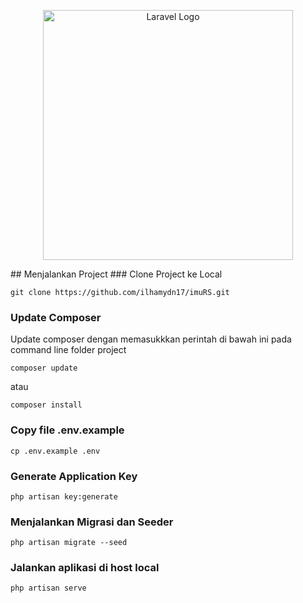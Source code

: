 <p align="center"><a href="https://laravel.com" target="_blank"><img src="https://raw.githubusercontent.com/laravel/art/master/logo-lockup/5%20SVG/2%20CMYK/1%20Full%20Color/laravel-logolockup-cmyk-red.svg" width="400" alt="Laravel Logo"></a></p>
## Menjalankan Project
### Clone Project ke Local

```
git clone https://github.com/ilhamydn17/imuRS.git
```

### Update Composer
Update composer dengan memasukkkan perintah di bawah ini pada command line folder project

```
composer update 
```
atau
```
composer install
```

### Copy file .env.example
```
cp .env.example .env
```

### Generate Application Key
```
php artisan key:generate
```

### Menjalankan Migrasi dan Seeder
```
php artisan migrate --seed
```
### Jalankan aplikasi di host local
```
php artisan serve
```
